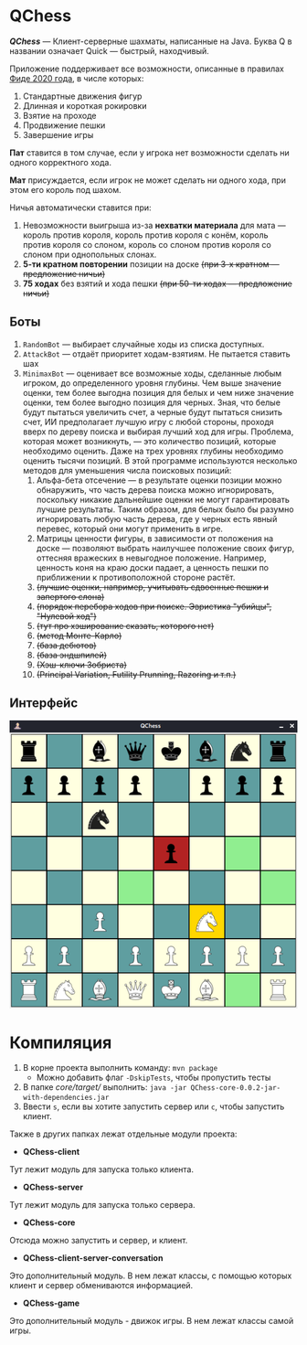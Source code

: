 # QChess

***QChess*** — Клиент-серверные шахматы, написанные на Java. Буква Q в названии означает Quick —
быстрый, находчивый.

Приложение поддерживает все возможности, описанные в
правилах [Фиде 2020 года](https://moscowchess.org/stat/files/FIDE-arbierts-instruction-2020.pdf), в
числе которых:

1. Стандартные движения фигур
2. Длинная и короткая рокировки
3. Взятие на проходе
4. Продвижение пешки
5. Завершение игры

**Пат** ставится в том случае, если у игрока нет возможности сделать ни одного корректного хода.

**Мат** присуждается, если игрок не может сделать ни одного хода, при этом его король под шахом.

Ничья автоматически ставится при:

1. Невозможности выигрыша из-за **нехватки материала** для мата — король против короля, король
   против короля с конём, король против короля со слоном, король со слоном против короля со слоном
   при однопольных слонах.
2. **5-ти кратном повторении** позиции на доске ~~(при 3-х кратном — предложение ничьи)~~
3. **75 ходах** без взятий и хода пешки ~~(при 50-ти ходах — предложение ничьи)~~

## Боты

1. `RandomBot` — выбирает случайные ходы из списка доступных.
2. `AttackBot` — отдаёт приоритет ходам-взятиям. Не пытается ставить шах
3. `MinimaxBot` — оценивает все возможные ходы, сделанные любым игроком, до определенного уровня
   глубины. Чем выше значение оценки, тем более выгодна позиция для белых и чем ниже значение
   оценки, тем более выгодно позиция для черных. Зная, что белые будут пытаться увеличить счет, а
   черные будут пытаться снизить счет, ИИ предполагает лучшую игру с любой стороны, проходя вверх по
   дереву поиска и выбирая лучший ход для игры. Проблема, которая может возникнуть, — это количество
   позиций, которые необходимо оценить. Даже на трех уровнях глубины необходимо оценить тысячи
   позиций. В этой программе используются несколько методов для уменьшения числа поисковых позиций:
    1) Альфа-бета отсечение — в результате оценки позиции можно обнаружить, что часть дерева поиска
       можно игнорировать, поскольку никакие дальнейшие оценки не могут гарантировать лучшие
       результаты. Таким образом, для белых было бы разумно игнорировать любую часть дерева, где у
       черных есть явный перевес, который они могут применить в игре.
    2) Матрицы ценности фигуры, в зависимости от положения на доске — позволяют выбрать наилучшее
       положение своих фигур, оттесняя вражеских в невыгодное положение. Например, ценность коня на
       краю доски падает, а ценность пешки по приближении к противоположной стороне растёт.
    3) ~~(лучшие оценки, например, учитывать сдвоенные пешки и запертого слона)~~
    4) ~~(порядок перебора ходов при поиске. Эвристика "убийцы", "Нулевой ход")~~
    5) ~~(тут про хэширование сказать, которого нет)~~
    6) ~~(метод Монте-Карло)~~
    7) ~~(база дебютов)~~
    8) ~~(база эндшпилей)~~
    9) ~~(Хэш-ключи Зобриста)~~
    10) ~~(Principal Variation, Futility Prunning, Razoring и т.п.)~~

## Интерфейс

![Интерфейс](misc/screen.png)

# Компиляция

1. В корне проекта выполнить команду: `mvn package`
    - Можно добавить флаг `-DskipTests`, чтобы пропустить тесты
2. В папке *core/target/* выполнить: `java -jar QChess-core-0.0.2-jar-with-dependencies.jar`
3. Ввести `s`, если вы хотите запустить сервер или `c`, чтобы запустить клиент.

Также в других папках лежат отдельные модули проекта:

- **QChess-client**

Тут лежит модуль для запуска только клиента.

- **QChess-server**

Тут лежит модуль для запуска только сервера.

- **QChess-core**

Отсюда можно запустить и сервер, и клиент.

- **QChess-client-server-conversation**

Это дополнительный модуль. В нем лежат классы, с помощью которых клиент и сервер обмениваются
информацией.

- **QChess-game**

Это дополнительный модуль - движок игры. В нем лежат классы самой игры.
